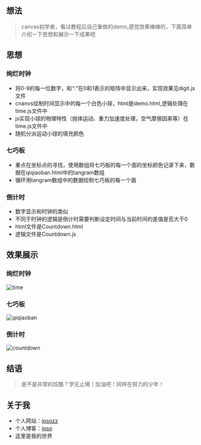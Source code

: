 ## 想法

>canvas初学者，看过教程后自己重做的demo,感觉效果棒棒的，下面简单介绍一下思想和展示一下成果吧

## 思想

### 绚烂时钟 ###

* 将0-9的每一位数字，和“:”在0和1表示的矩阵中显示出来，实现效果见digit.js文件
* cnanvs绘制时间显示中的每一个白色小球，html是demo.html,逻辑处理在time.js文件中
* js实现小球的物理特性（抛体运动、重力加速度处理，空气摩擦因素等）在time.js文件中
* 随机分派运动小球的填充颜色

### 七巧板 ###

* 重点在坐标点的寻找，使用数组将七巧板的每一个面的坐标颜色记录下来，数据在qiqiaoban.html中的tangram数组
* 循环用tangram数组中的数据绘制七巧板的每一个面

### 倒计时 ###

* 数字显示和时钟的类似
* 不同于时钟的逻辑是倒计时需要判断设定时间与当前时间的差值是否大于0
* html文件是Countdown.html
* 逻辑文件是Countdown.js

## 效果展示

### 绚烂时钟 ###

![time](../images/time.png)

### 七巧板 ###

![qiqiaoban](../images/qiqiaoban.png)

### 倒计时 ###

![countdown](../images/countdown.png)

## 结语

>是不是非常的炫酷？学无止境！加油吧！同样在努力的少年！

## 关于我

* 个人网站：[ipsozz](http://www.gaogege.live)
* 个人博客：[ipso](http://www.ipso.live)
* 这里是我的世界
